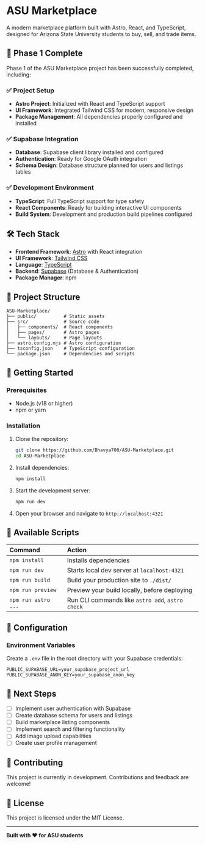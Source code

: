 # ASU Marketplace

A modern marketplace platform built with Astro, React, and TypeScript, designed for Arizona State University students to buy, sell, and trade items.

## 🚀 Phase 1 Complete

Phase 1 of the ASU Marketplace project has been successfully completed, including:

### ✅ Project Setup
- **Astro Project**: Initialized with React and TypeScript support
- **UI Framework**: Integrated Tailwind CSS for modern, responsive design
- **Package Management**: All dependencies properly configured and installed

### ✅ Supabase Integration
- **Database**: Supabase client library installed and configured
- **Authentication**: Ready for Google OAuth integration
- **Schema Design**: Database structure planned for users and listings tables

### ✅ Development Environment
- **TypeScript**: Full TypeScript support for type safety
- **React Components**: Ready for building interactive UI components
- **Build System**: Development and production build pipelines configured

## 🛠️ Tech Stack

- **Frontend Framework**: [Astro](https://astro.build/) with React integration
- **UI Framework**: [Tailwind CSS](https://tailwindcss.com/)
- **Language**: [TypeScript](https://www.typescriptlang.org/)
- **Backend**: [Supabase](https://supabase.com/) (Database & Authentication)
- **Package Manager**: npm

## 📁 Project Structure

```
ASU-Marketplace/
├── public/          # Static assets
├── src/             # Source code
│   ├── components/  # React components
│   ├── pages/       # Astro pages
│   └── layouts/     # Page layouts
├── astro.config.mjs # Astro configuration
├── tsconfig.json    # TypeScript configuration
└── package.json     # Dependencies and scripts
```

## 🚀 Getting Started

### Prerequisites
- Node.js (v18 or higher)
- npm or yarn

### Installation
1. Clone the repository:
   ```bash
   git clone https://github.com/Bhavya700/ASU-Marketplace.git
   cd ASU-Marketplace
   ```

2. Install dependencies:
   ```bash
   npm install
   ```

3. Start the development server:
   ```bash
   npm run dev
   ```

4. Open your browser and navigate to `http://localhost:4321`

## 📝 Available Scripts

| Command                   | Action                                           |
| :------------------------ | :----------------------------------------------- |
| `npm install`             | Installs dependencies                            |
| `npm run dev`             | Starts local dev server at `localhost:4321`      |
| `npm run build`           | Build your production site to `./dist/`          |
| `npm run preview`         | Preview your build locally, before deploying     |
| `npm run astro ...`       | Run CLI commands like `astro add`, `astro check` |

## 🔧 Configuration

### Environment Variables
Create a `.env` file in the root directory with your Supabase credentials:
```env
PUBLIC_SUPABASE_URL=your_supabase_project_url
PUBLIC_SUPABASE_ANON_KEY=your_supabase_anon_key
```

## 🎯 Next Steps

- [ ] Implement user authentication with Supabase
- [ ] Create database schema for users and listings
- [ ] Build marketplace listing components
- [ ] Implement search and filtering functionality
- [ ] Add image upload capabilities
- [ ] Create user profile management

## 🤝 Contributing

This project is currently in development. Contributions and feedback are welcome!

## 📄 License

This project is licensed under the MIT License.

---

**Built with ❤️ for ASU students**
